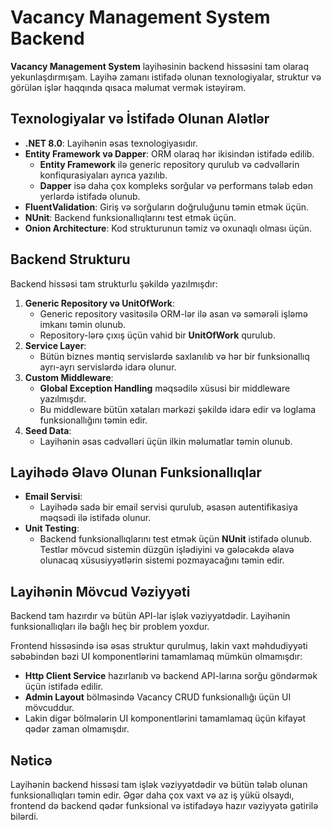 # Vacancy Management System Backend

**Vacancy Management System** layihəsinin backend hissəsini tam olaraq yekunlaşdırmışam. Layihə zamanı istifadə olunan texnologiyalar, struktur və görülən işlər haqqında qısaca məlumat vermək istəyirəm.

## Texnologiyalar və İstifadə Olunan Alətlər
- **.NET 8.0**: Layihənin əsas texnologiyasıdır.
- **Entity Framework və Dapper**: ORM olaraq hər ikisindən istifadə edilib.
  - **Entity Framework** ilə generic repository qurulub və cədvəllərin konfiqurasiyaları ayrıca yazılıb.
  - **Dapper** isə daha çox kompleks sorğular və performans tələb edən yerlərdə istifadə olunub.
- **FluentValidation**: Giriş və sorğuların doğruluğunu təmin etmək üçün.
- **NUnit**: Backend funksionallıqlarını test etmək üçün.
- **Onion Architecture**: Kod strukturunun təmiz və oxunaqlı olması üçün.

## Backend Strukturu
Backend hissəsi tam strukturlu şəkildə yazılmışdır:
1. **Generic Repository və UnitOfWork**:
   - Generic repository vasitəsilə ORM-lər ilə asan və səmərəli işləmə imkanı təmin olunub.
   - Repository-lərə çıxış üçün vahid bir **UnitOfWork** qurulub.
2. **Service Layer**:
   - Bütün biznes məntiq servislərdə saxlanılıb və hər bir funksionallıq ayrı-ayrı servislərdə idarə olunur.
3. **Custom Middleware**:
   - **Global Exception Handling** məqsədilə xüsusi bir middleware yazılmışdır.
   - Bu middleware bütün xətaları mərkəzi şəkildə idarə edir və loglama funksionallığını təmin edir.
4. **Seed Data**:
   - Layihənin əsas cədvəlləri üçün ilkin məlumatlar təmin olunub.

## Layihədə Əlavə Olunan Funksionallıqlar
- **Email Servisi**:
  - Layihədə sadə bir email servisi qurulub, əsasən autentifikasiya məqsədi ilə istifadə olunur.
- **Unit Testing**:
  - Backend funksionallıqlarını test etmək üçün **NUnit** istifadə olunub. Testlər mövcud sistemin düzgün işlədiyini və gələcəkdə əlavə olunacaq xüsusiyyətlərin sistemi pozmayacağını təmin edir.

## Layihənin Mövcud Vəziyyəti
Backend tam hazırdır və bütün API-lar işlək vəziyyətdədir. Layihənin funksionallıqları ilə bağlı heç bir problem yoxdur.

Frontend hissəsində isə əsas struktur qurulmuş, lakin vaxt məhdudiyyəti səbəbindən bəzi UI komponentlərini tamamlamaq mümkün olmamışdır:
- **Http Client Service** hazırlanıb və backend API-larına sorğu göndərmək üçün istifadə edilir.
- **Admin Layout** bölməsində Vacancy CRUD funksionallığı üçün UI mövcuddur.
- Lakin digər bölmələrin UI komponentlərini tamamlamaq üçün kifayət qədər zaman olmamışdır.

## Nəticə
Layihənin backend hissəsi tam işlək vəziyyətdədir və bütün tələb olunan funksionallıqları təmin edir. Əgər daha çox vaxt və az iş yükü olsaydı, frontend də backend qədər funksional və istifadəyə hazır vəziyyətə gətirilə bilərdi.
